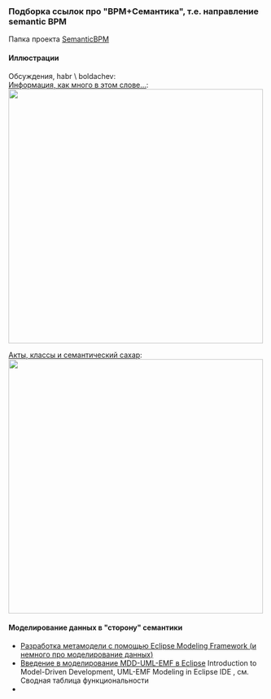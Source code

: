 ### Подборка ссылок про "BPM+Семантика", т.е. направление semantic BPM
Папка проекта [SemanticBPM](https://github.com/bpmbpm/doc/tree/main/Project/SemanticBPM)
#### Иллюстрации
Обсуждения, habr \ boldachev:  
[Информация, как много в этом слове…](https://habr.com/ru/articles/713376/#comment_25205654):  
<img src="https://habrastorage.org/getpro/habr/upload_files/be5/d18/761/be5d18761cda6b1df57c678963b61fc1.png" width="500" /> 

[Акты, классы и семантический сахар](https://habr.com/ru/articles/708026/#comment_25053928):  
<img src="https://habrastorage.org/r/w1560/getpro/habr/upload_files/67d/a0e/052/67da0e0528da47729c53664448d66709.png" width="500" /> 

#### Моделирование данных в "сторону" семантики
- [Разработка метамодели с помощью Eclipse Modeling Framework (и немного про моделирование данных)](https://habr.com/ru/companies/cit/articles/266433/)
- [Введение в моделирование MDD-UML-EMF в Eclipse](https://docs.google.com/document/d/1JRmE-auqJO8zb-skbooUOW1_GLdzNzne0zsUfFwShjc/edit?tab=t.0#heading=h.3rdcrjn) Introduction to Model-Driven Development, UML-EMF Modeling in Eclipse IDE , см. Сводная таблица функциональности
- 
